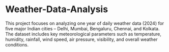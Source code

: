 # Weather-Data-Analysis
This project focuses on analyzing one year of daily weather data (2024) for five major Indian cities – Delhi, Mumbai, Bengaluru, Chennai, and Kolkata. The dataset includes key meteorological parameters such as temperature, humidity, rainfall, wind speed, air pressure, visibility, and overall weather conditions.
